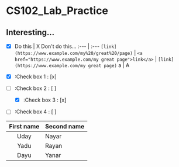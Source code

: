 # CS102_Lab_Practice

Interesting...
---

- [x] Do this | X Don't do this...
:--- | :---
`[link](https://www.example.com/my%20/great%20/page)` | 
`<a href="https://www.example.com/my great page">link</a>` | `[link](https://www.example.com/my great page)`
a | A


- [x] :Check box 1 : [x]
- [ ] :Check box 2 : [ ]  
	* [x] :Check box 3 : [x]
- [ ] :Check box 4 : [ ]


First name | Second name
:----: | :----
Uday | Nayar
Yadu | Rayan
Dayu | Yanar
